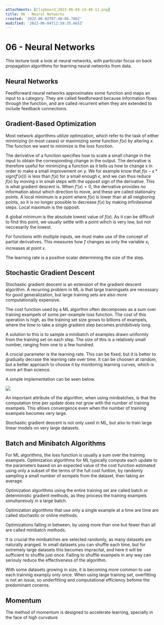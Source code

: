 ```yaml
---
attachments: [Clipboard_2022-06-04-14-48-11.png]
title: 06 - Neural Networks
created: '2022-06-02T07:48:06.786Z'
modified: '2022-06-04T12:58:35.665Z'
---
```


# 06 - Neural Networks

This lecture took a look at neural networks, with particular focus on back propagation algorithms for learning neural networks from data.

## Neural Networks

Feedforward neural networks approximates some function and maps an input to a category. They are called feedforward because information flows through the function, and are called recurrent when they are extended to include feedback connections.

## Gradient-Based Optimization

Most network algorithms utilize optimzation, which refer to the task of either minimizing (in most cases) or maximizing some function $f(x)$ by altering $x$. The function we want to minimize is the loss function.

The derivative of a function specifies how to scale a small change in the input to obtain the corresponding change in the output. The derivative is therefore useful for minimizing a function as it tells us how to change x in order to make a small improvement on y. We for example know that $f(x-\epsilon * sign(f'(x)))$ is less than $f(x)$ for a small enough $\epsilon$, and we can thus reduce $f(x)$ by moving $x$ in small steps with the opposit sign of the derivative. This is what gradient descent is. When $f'(x)=0$, the derivative provides no information about which direction to move, and these are called stationalry points. A local minimum is a point where $f(x)$ is lower than at all neigboring points, so it is no longer possible to decrease $f(x)$ by making infinitesimal steps. Local maximum is the opposit.

A global minimum is the absolute lowest value of $f(x)$. As it can be difficult to find this point, we usually settle with a point wihch is very low, but not neccesarily the lowest.

For functions with multiple inputs, we must make use of the concept of partial derivatives. This measures how $f$ changes as only the variable $x_i$ increases at point $x$.

The learning rate is a positive scalar determining the size of the step.

## Stochastic Gradient Descent

Stochastic gradient descent is an extension of the gradient descent algorithm. A recurring problem in ML is that large trainingsets are necessary for good generalization, but large training sets are also more computationally expensive.

The cost function used by a ML algorthm often decomposes as a sum over training exampels of some per-example loss function. The cost of this operation is high, as the training set size grows to billions of exampels, where the time to take a single gradient step becomes prohibitively long.

A solution to this is to sample a minibatch of examples drawn uniformly from the training set on each step. The size of this is a relatively small number, ranging from one to a few hundred.

A crucial parameter is the learning rate. This can be fixed, but it is better to gradually decrase the learning rate over time. It can be choosen at random, but a better approach to choose it by monitoring learning curves, which is more art than science.

A simple implementation can be seen below.

![](@attachment/Clipboard_2022-06-04-14-48-11.png)

An important attribute of the algorithm, when using minibatches, is that the computation time per update does not grow with the number of training exampels. This allows convergence even when the number of training exampels becomes very large.

Stochastic gradient descent is not only used in ML, but also to train large linear models on very large datasets.

## Batch and Minibatch Algorithms

For ML algorithms, the loss function is usually a sum over the training exampels. Optimization algorithms for ML typically compute each update to the parameters based on an expected value of the cost function estimated using only a subset of the terms of the full cost funtion, by randomly sampling a small number of exmpels from the dataset, then taking an average.

Optimization algorithms using the entire training set are called batch or deterministic gradient methods, as they process the training exampels simultaneouly in a large batch.

Optimization algorithms that use only a single example at a time are time are called stochastic or online methods.

Optimizations falling in between, by using more than one but fewer than all are called minibatch methods.

It is crucial the minibatches are selected randomly, as many datasets are naturally aranged. In small datasets you can shuffle each time, but for extremely large datasets this becomes impracital, and here it will be sufficient to shuffle just once. Failing to shuffle exampels in any way can seriouly reduce the effectiveness of the algorithm.

With some datasets growing in size, it is becoming more common to use each traininig examply only once. When using large training set, overfitting is not an issue, so underfitting and computational efficiency befome the predominant conerns.

## Momentum

The method of momentum is designed to accelerate learning, specially in the face of high curvature









